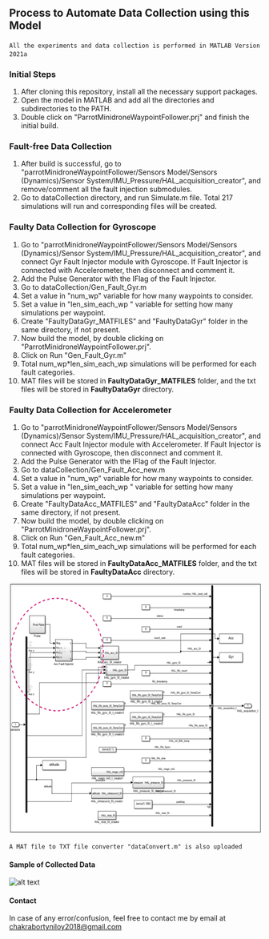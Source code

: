 ## Process to Automate Data Collection using this Model
`All the experiments and data collection is performed in MATLAB Version 2021a`

### Initial Steps
1. After cloning this repository, install all the necessary support packages.
2. Open the model in MATLAB and add all the directories and subdirectories to the PATH.
3. Double click on "ParrotMinidroneWaypointFollower.prj" and finish the initial build.

### Fault-free Data Collection
1. After build is successful, go to "parrotMinidroneWaypointFollower/Sensors Model/Sensors (Dynamics)/Sensor System/IMU_Pressure/HAL_acquisition_creator", and remove/comment all the fault injection submodules.
2. Go to dataCollection directory, and run Simulate.m file. Total 217 simulations will run and corresponding files will be created.

### Faulty Data Collection for Gyroscope
1. Go to "parrotMinidroneWaypointFollower/Sensors Model/Sensors (Dynamics)/Sensor System/IMU_Pressure/HAL_acquisition_creator", and connect Gyr Fault Injector module with Gyroscope. If Fault Injector is connected with Accelerometer, then disconnect and comment it.
2. Add the Pulse Generator with the IFlag of the Fault Injector.
3. Go to dataCollection/Gen_Fault_Gyr.m
4. Set a value in "num_wp" variable for how many waypoints to consider.
5. Set a value in "len_sim_each_wp " variable for setting how many simulations per waypoint.
6. Create "FaultyDataGyr_MATFILES" and "FaultyDataGyr" folder in the same directory, if not present.
7. Now build the model, by double clicking on "ParrotMinidroneWaypointFollower.prj".
8. Click on Run "Gen_Fault_Gyr.m"
9. Total num_wp*len_sim_each_wp simulations will be performed for each fault categories.
10. MAT files will be stored in **FaultyDataGyr_MATFILES** folder, and the txt files will be stored in **FaultyDataGyr** directory. 


### Faulty Data Collection for Accelerometer
1. Go to "parrotMinidroneWaypointFollower/Sensors Model/Sensors (Dynamics)/Sensor System/IMU_Pressure/HAL_acquisition_creator", and connect Acc Fault Injector module with Accelerometer. If Fault Injector is connected with Gyroscope, then disconnect and comment it.
2. Add the Pulse Generator with the IFlag of the Fault Injector.
3. Go to dataCollection/Gen_Fault_Acc_new.m
4. Set a value in "num_wp" variable for how many waypoints to consider.
5. Set a value in "len_sim_each_wp " variable for setting how many simulations per waypoint.
6. Create "FaultyDataAcc_MATFILES" and "FaultyDataAcc" folder in the same directory, if not present.
7. Now build the model, by double clicking on "ParrotMinidroneWaypointFollower.prj".
8. Click on Run "Gen_Fault_Acc_new.m"
9. Total num_wp*len_sim_each_wp simulations will be performed for each fault categories.
10. MAT files will be stored in **FaultyDataAcc_MATFILES** folder, and the txt files will be stored in **FaultyDataAcc** directory.

<kbd><img src="https://github.com/Niloy-Chakraborty/Fault-Detection-in-UAVs-using-Deep-Learning-and-Machine-Learning/blob/main/ML_DL/misc_images/fi_block.png" width="600" height="500"></kbd>


`A MAT file to TXT file converter "dataConvert.m" is also uploaded`

#### Sample of Collected Data
![alt text](https://github.com/Niloy-Chakraborty/FDD-in-UAV-using-Deep-Learning/blob/master/ML_DL/misc_images/DATA.png)

#### Contact
In case of any error/confusion, feel free to contact me by email at chakrabortyniloy2018@gmail.com 
